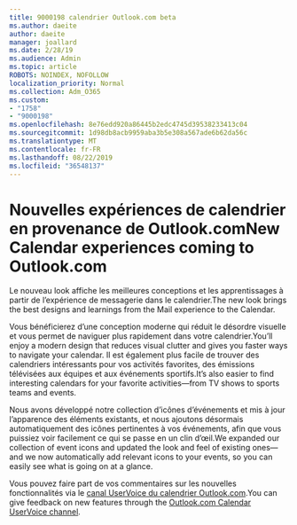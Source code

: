 ```yaml
---
title: 9000198 calendrier Outlook.com beta
ms.author: daeite
author: daeite
manager: joallard
ms.date: 2/28/19
ms.audience: Admin
ms.topic: article
ROBOTS: NOINDEX, NOFOLLOW
localization_priority: Normal
ms.collection: Adm_O365
ms.custom:
- "1758"
- "9000198"
ms.openlocfilehash: 8e76edd920a86445b2edc4745d39538233413c04
ms.sourcegitcommit: 1d98db8acb9959aba3b5e308a567ade6b62da56c
ms.translationtype: MT
ms.contentlocale: fr-FR
ms.lasthandoff: 08/22/2019
ms.locfileid: "36548137"
---
```

# <a name="new-calendar-experiences-coming-to-outlookcom"></a><span data-ttu-id="097bf-102">Nouvelles expériences de calendrier en provenance de Outlook.com</span><span class="sxs-lookup"><span data-stu-id="097bf-102">New Calendar experiences coming to Outlook.com</span></span>

<span data-ttu-id="097bf-103">Le nouveau look affiche les meilleures conceptions et les apprentissages à partir de l’expérience de messagerie dans le calendrier.</span><span class="sxs-lookup"><span data-stu-id="097bf-103">The new look brings the best designs and learnings from the Mail experience to the Calendar.</span></span>

<span data-ttu-id="097bf-104">Vous bénéficierez d’une conception moderne qui réduit le désordre visuelle et vous permet de naviguer plus rapidement dans votre calendrier.</span><span class="sxs-lookup"><span data-stu-id="097bf-104">You’ll enjoy a modern design that reduces visual clutter and gives you faster ways to navigate your calendar.</span></span> <span data-ttu-id="097bf-105">Il est également plus facile de trouver des calendriers intéressants pour vos activités favorites, des émissions télévisées aux équipes et aux événements sportifs.</span><span class="sxs-lookup"><span data-stu-id="097bf-105">It’s also easier to find interesting calendars for your favorite activities—from TV shows to sports teams and events.</span></span>

<span data-ttu-id="097bf-106">Nous avons développé notre collection d’icônes d’événements et mis à jour l’apparence des éléments existants, et nous ajoutons désormais automatiquement des icônes pertinentes à vos événements, afin que vous puissiez voir facilement ce qui se passe en un clin d’œil.</span><span class="sxs-lookup"><span data-stu-id="097bf-106">We expanded our collection of event icons and updated the look and feel of existing ones—and we now automatically add relevant icons to your events, so you can easily see what is going on at a glance.</span></span>

<span data-ttu-id="097bf-107">Vous pouvez faire part de vos commentaires sur les nouvelles fonctionnalités via le [canal UserVoice du calendrier Outlook.com](https://outlook.uservoice.com/forums/601444-new-experiences-in-outlook-com?category_id=209197).</span><span class="sxs-lookup"><span data-stu-id="097bf-107">You can give feedback on new features through the [Outlook.com Calendar UserVoice channel](https://outlook.uservoice.com/forums/601444-new-experiences-in-outlook-com?category_id=209197).</span></span>